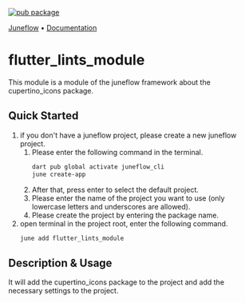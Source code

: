 [![pub package](https://img.shields.io/pub/v/flutter_lints_module.svg)](https://pub.dartlang.org/packages/flutter_lints_module)

<p>
  <a href="https://github.com/melodysdreamj/juneflow">Juneflow</a> •
  <a href="https://doc.juneflow.org/get-started">Documentation</a>
</p>

# flutter_lints_module

This module is a module of the juneflow framework about the cupertino_icons package.

## Quick Started

1. if you don't have a juneflow project, please create a new juneflow project.
    1. Please enter the following command in the terminal.
        ```bash
        dart pub global activate juneflow_cli
        june create-app
        ```
    2. After that, press enter to select the default project.
    3. Please enter the name of the project you want to use (only lowercase letters and underscores
       are allowed).
    4. Please create the project by entering the package name.
2. open terminal in the project root, enter the following command.
    ```bash
    june add flutter_lints_module
    ```

## Description & Usage

It will add the cupertino_icons package to the project and add the necessary settings to the
project.
